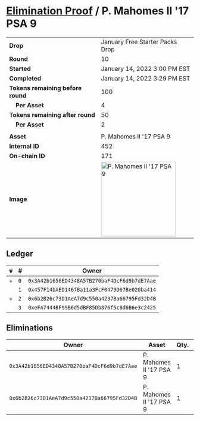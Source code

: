 # [Elimination Proof](./readme.md) / P. Mahomes II &#039;17 PSA 9

|||
|---|---|
| **Drop** | January Free Starter Packs Drop |
| **Round** | 10 |
| **Started** | January 14, 2022 3:00 PM EST |
| **Completed** | January 14, 2022 3:29 PM EST |
| **Tokens remaining before round** | 100 |
| **&nbsp;&nbsp;&nbsp;&nbsp;Per Asset** | 4 |
| **Tokens remaining after round** | 50 |
| **&nbsp;&nbsp;&nbsp;&nbsp;Per Asset** | 2 |
| | |
| **Asset** | P. Mahomes II &#039;17 PSA 9 |
| **Internal ID** | 452 |
| **On-chain ID** | 171 |
| **Image** | <img src="https://tcdn.blokpax.com/954504e8-1af7-44e1-8bd9-d40c557d551f/960ec3aeb989d544be12cfc6f5a6bd5173ff63afe1fbea88ebfa95e0f75714db.png" height="200" alt="P. Mahomes II &#039;17 PSA 9" /> |

## Ledger

| 💀 | # | Owner |
| --- | --- | --- |
| 💀 | `0` | `0x3A42b1656ED4348A57B270baF4DcF6d9b7dE7Aae` |
|  | `1` | `0x457F14bAED146fBa11a3FcF0479D67Be020ba414` |
| 💀 | `2` | `0x6b2B26c73D1AeA7d9c550a4237Ba66795Fd32D4B` |
|  | `3` | `0xeFA7444BF99B6d5dBF85Db876f5c8d6B6e3c2425` |


## Eliminations

| Owner | Asset | Qty. | Transaction |
| --- | --- | --- | --- |
| `0x3A42b1656ED4348A57B270baF4DcF6d9b7dE7Aae` | P. Mahomes II '17 PSA 9 | 1 | [Polygonscan](https://polygonscan.com/tx/0x20c548b7a1fe7e6ad5346819e5cce2d6d6d4afb48168fbfee0986e02f902c5b1) |
| `0x6b2B26c73D1AeA7d9c550a4237Ba66795Fd32D4B` | P. Mahomes II '17 PSA 9 | 1 | [Polygonscan](https://polygonscan.com/tx/0xa63289eb96655cfda45b912cc3f6f32e29b3f6058a5d808bac782157ea2590cb) |
